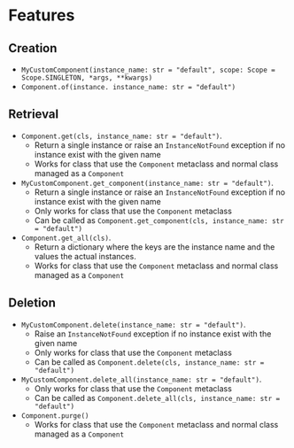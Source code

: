 # Features

## Creation
* `MyCustomComponent(instance_name: str = "default", scope: Scope = Scope.SINGLETON, *args, **kwargs)`
* `Component.of(instance. instance_name: str = "default")`

## Retrieval
* `Component.get(cls, instance_name: str = "default")`. 
  * Return a single instance or raise an `InstanceNotFound` exception if no instance exist with the given name
  * Works for class that use the `Component` metaclass and normal class managed as a `Component`
* `MyCustomComponent.get_component(instance_name: str = "default")`. 
  * Return a single instance or raise an `InstanceNotFound` exception if no instance exist with the given name
  * Only works for class that use the `Component` metaclass
  * Can be called as `Component.get_component(cls, instance_name: str = "default")`
* `Component.get_all(cls)`.
  * Return a dictionary where the keys are the instance name and the values the actual instances.
  * Works for class that use the `Component` metaclass and normal class managed as a `Component`

## Deletion
* `MyCustomComponent.delete(instance_name: str = "default")`. 
  * Raise an `InstanceNotFound` exception if no instance exist with the given name
  * Only works for class that use the `Component` metaclass
  * Can be called as `Component.delete(cls, instance_name: str = "default")`
* `MyCustomComponent.delete_all(instance_name: str = "default")`. 
  * Only works for class that use the `Component` metaclass
  * Can be called as `Component.delete_all(cls, instance_name: str = "default")`
* `Component.purge()`
  * Works for class that use the `Component` metaclass and normal class managed as a `Component`
